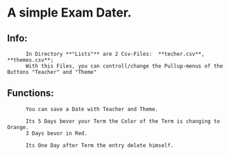 # A simple Exam Dater.


## Info:

          In Directory **"Lists"** are 2 Csv-Files:  **techer.csv**, **themes.csv**;
          With this Files, you can controll/change the Pullup-menus of the Buttons "Teacher" and "Theme"


## Functions:

          You can save a Date with Teacher and Theme.

          Its 5 Days bevor your Term the Color of the Term is changing to Orange.
          3 Days bevor in Red.

          Its One Day after Term the entry delete himself.



